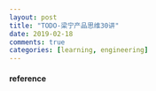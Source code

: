```yaml
---
layout: post
title: "TODO-梁宁产品思维30讲"
date: 2019-02-18
comments: true
categories: [learning, engineering]
---
```




#### reference
